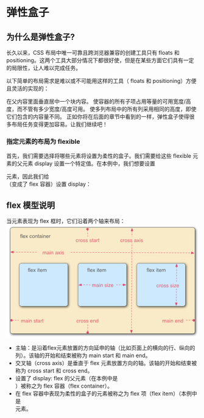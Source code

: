 # 弹性盒子
## 为什么是弹性盒子?  
长久以来，CSS 布局中唯一可靠且跨浏览器兼容的创建工具只有 floats 和 positioning。这两个工具大部分情况下都很好使，但是在某些方面它们具有一定的局限性，让人难以完成任务。

以下简单的布局需求是难以或不可能用这样的工具（ floats 和 positioning）方便且灵活的实现的：

在父内容里面垂直居中一个块内容。
使容器的所有子项占用等量的可用宽度/高度，而不管有多少宽度/高度可用。
使多列布局中的所有列采用相同的高度，即使它们包含的内容量不同。
正如你将在后面的章节中看到的一样，弹性盒子使得很多布局任务变得更加容易。让我们继续吧！  
### 指定元素的布局为 flexible
首先，我们需要选择将哪些元素将设置为柔性的盒子。我们需要给这些 flexible 元素的父元素 display 设置一个特定值。在本例中，我们想要设置 <article> 元素，因此我们给 <section>（变成了 flex 容器）设置 display：  
## flex 模型说明  
当元素表现为 flex 框时，它们沿着两个轴来布局：  
![](.Flexible_box_images/693beae6.png)  
- 主轴：是沿着flex元素放置的方向延申的轴（比如页面上的横向的行、纵向的列）。该轴的开始和结束被称为 main start 和 main end。  
- 交叉轴（cross axis）是垂直于 flex 元素放置方向的轴。该轴的开始和结束被称为 cross start 和 cross end。  
- 设置了 display: flex 的父元素（在本例中是 <section>）被称之为 flex 容器（flex container）。  
- 在 flex 容器中表现为柔性的盒子的元素被称之为 flex 项（flex item）（本例中是 <article> 元素。
